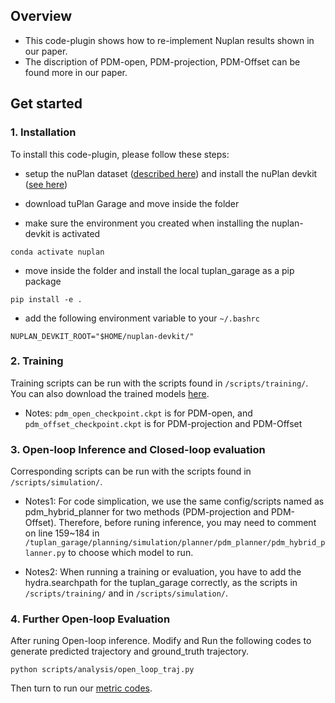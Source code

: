 ## Overview

- This code-plugin shows how to re-implement Nuplan results shown in our paper.
- The discription of PDM-open, PDM-projection, PDM-Offset can be found more in our paper.

## Get started

### 1. Installation
To install this code-plugin, please follow these steps:
- setup the nuPlan dataset ([described here](https://nuplan-devkit.readthedocs.io/en/latest/dataset_setup.html)) and install the nuPlan devkit ([see here](https://nuplan-devkit.readthedocs.io/en/latest/installation.html))
- download tuPlan Garage and move inside the folder

- make sure the environment you created when installing the nuplan-devkit is activated
```
conda activate nuplan
```
- move inside the folder and install the local tuplan_garage as a pip package
```
pip install -e .
```
- add the following environment variable to your `~/.bashrc`
```
NUPLAN_DEVKIT_ROOT="$HOME/nuplan-devkit/"
```

### 2. Training
Training scripts can be run with the scripts found in `/scripts/training/`.
You can also download the trained models [here](https://drive.google.com/drive/folders/1TAGvivpaOitocRemKwbo2if0qnyhK_o9?usp=sharing).
- Notes: `pdm_open_checkpoint.ckpt` is for PDM-open, and `pdm_offset_checkpoint.ckpt` is for PDM-projection and PDM-Offset

### 3. Open-loop Inference and Closed-loop evaluation
Corresponding scripts can be run with the scripts found in `/scripts/simulation/`.

- Notes1: For code simplication, we use the same config/scripts named as pdm_hybrid_planner for two methods (PDM-projection and PDM-Offset). Therefore, before runing inference, you may need to comment on line 159~184 in `/tuplan_garage/planning/simulation/planner/pdm_planner/pdm_hybrid_planner.py` to choose which model to run. 

- Notes2: When running a training or evaluation, you have to add the hydra.searchpath for the tuplan_garage correctly, as the scripts in `/scripts/training/` and in `/scripts/simulation/`.

### 4. Further Open-loop Evaluation

After runing Open-loop inference.
Modify and Run the following codes to generate predicted trajectory and ground_truth trajectory.
```
python scripts/analysis/open_loop_traj.py
```

Then turn to run our [metric codes](../metric_codes/nuplan).